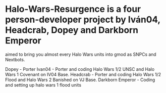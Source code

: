 # Halo-Wars-Resurgence is a four person-developer project by Iván04, Headcrab, Dopey and Darkborn Emperor
aimed to bring you almost every Halo Wars units into gmod as SNPCs and Nextbots.

Dopey - Porter
Ivan04 - Porter and coding Halo Wars 1/2 UNSC and Halo Wars 1 Covenant on IV04 Base.
Headcrab - Porter and coding Halo Wars 1/2 Flood and Halo Wars 2 Banished on VJ Base.
Darkborn Emperor - Coding and setting up halo wars 1 flood units
